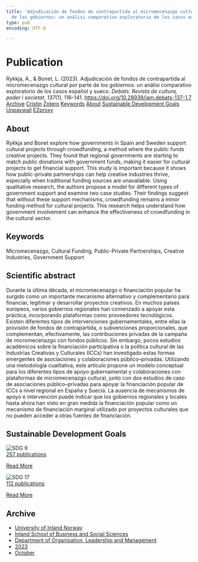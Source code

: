 ```yaml
---
title: 'Adjudicación de fondos de contrapartida al micromecenazgo cultural por parte
  de los gobiernos: un análisi comparativo exploratorio de los casos español y sueco'
type: pub
encoding: UTF-8

---
```

<h1>Publication</h1>
<article id="csl-bib-container-3MTJ63NW" class="csl-bib-container">
  <div class="csl-bib-body"> <div class="csl-entry">Rykkja, A., &#38; Bonet, L. (2023). Adjudicación de fondos de contrapartida al micromecenazgo cultural por parte de los gobiernos: un análisi comparativo exploratorio de los casos español y sueco. <i>Debats. Revista de cultura, poder i societat</i>, <i>137</i>(1), 116–141. <a href="https://doi.org/10.28939/iam.debats-137-1.7">https://doi.org/10.28939/iam.debats-137-1.7</a></div> </div>
  <div class="csl-bib-buttons">
    <a href="#taxonomy-article-3MTJ63NW" alt="archive" class="csl-bib-button">Archive</a>
    <a href="https://app.cristin.no/results/show.jsf?id=2184217" alt="Cristin" class="csl-bib-button">Cristin</a>
    <a href="http://zotero.org/groups/5881554/items/3MTJ63NW" alt="Zotero" class="csl-bib-button">Zotero</a>
    <a href="#keywords-article-3MTJ63NW" alt="keywords" class="csl-bib-button">Keywords</a>
    <a href="#about-article-3MTJ63NW" alt="about_pub" class="csl-bib-button">About</a>
    <a href="#sdg-article-3MTJ63NW" alt="sdg" class="csl-bib-button">Sustainable Development Goals</a>
    <a href="https://revistadebats.net/article/download/4453/6338" alt="Unpaywall" class="csl-bib-button">Unpaywall</a>
    <a href="https://revistadebats.net/article/download/4453/6338" alt="EZproxy" class="csl-bib-button">EZproxy</a>
  </div>
  <div id="csl-bib-meta-container-3MTJ63NW"></div>
</article>
<div id="csl-bib-meta-3MTJ63NW" class="csl-bib-meta">
  <article id="about-article-3MTJ63NW" class="about_pub-article">
    <h1>About</h1>
    Rykkja and Bonet explore how governments in Spain and Sweden support cultural projects through crowdfunding, a method where the public funds creative projects. They found that regional governments are starting to match public donations with government funds, making it easier for cultural projects to get financial support. This study is important because it shows how public-private partnerships can help creative industries thrive, especially when traditional funding sources are unavailable. Using qualitative research, the authors propose a model for different types of government support and examine two case studies. Their findings suggest that without these support mechanisms, crowdfunding remains a minor funding method for cultural projects. This research helps understand how government involvement can enhance the effectiveness of crowdfunding in the cultural sector.
  </article>
  <article id="keywords-article-3MTJ63NW" class="keywords-article">
    <h1>Keywords</h1>
    Micromecenazgo, Cultural Funding, Public-Private Partnerships, Creative Industries, Government Support
  </article>
  <article id="abstract-article-3MTJ63NW" class="abstract-article">
    <h1>Scientific abstract</h1>
    Durante la última década, el micromecenazgo o financiación popular ha surgido como un importante mecanismo alternativo y complementario para financiar, legitimar y desarrollar proyectos creativos. En muchos países europeos, varios gobiernos regionales han comenzado a apoyar esta práctica, incorporando plataformas como proveedores tecnológicos. Existen diferentes tipos de intervenciones gubernamentales, entre ellas la provisión de fondos de contrapartida, o subvenciones proporcionales, que complementan, efectivamente, las contribuciones privadas de la campaña de micromecenazgo con fondos públicos. Sin embargo, pocos estudios académicos sobre la financiación participativa o la política cultural de las Industrias Creativas y Culturales (ICCs) han investigado estas formas emergentes de asociaciones y colaboraciones público–privadas. Utilizando una metodología cualitativa, este artículo propone un modelo conceptual para los diferentes tipos de apoyo gubernamental y colaboraciones con plataformas de micromecenazgo cultural, junto con dos estudios de caso de asociaciones público–privadas para apoyar la financiación popular de ICCs a nivel regional en España y Suecia. La ausencia de mecanismos de apoyo e intervención puede indicar que los gobiernos regionales y locales hasta ahora han visto en gran medida la financiación popular como un mecanismo de financiación marginal utilizado por proyectos culturales que no pueden acceder a otras fuentes de financiación.
  </article>
  <article id="sdg-article-3MTJ63NW" class="sdg-article">
    <h1>Sustainable Development Goals</h1>
    <div class="sdg-container"><div id="sdg9" class="sdg">
        <img src="{{< params subfolder >}}images/sdg/sdg09_en.png" class="image" alt="SDG 9">
        <div class="sdg-overlay">
          <a href="{{< params subfolder >}}en/archive/?sdg=9#archive" class="sdg-publication-count"><span>257</span> publications</a>
          <p><a href="https://sdgs.un.org/goals/goal9" class="sdg-read-more">Read More</a></p>
        </div>
      </div> <div id="sdg17" class="sdg">
        <img src="{{< params subfolder >}}images/sdg/sdg17_en.png" class="image" alt="SDG 17">
        <div class="sdg-overlay">
          <a href="{{< params subfolder >}}en/archive/?sdg=17#archive" class="sdg-publication-count"><span>112</span> publications</a>
          <p><a href="https://sdgs.un.org/goals/goal17" class="sdg-read-more">Read More</a></p>
        </div>
      </div></div>
  </article>
  <article id="taxonomy-article-3MTJ63NW" class="taxonomy-article">
    <h1>Archive</h1>
    <ul>
      <li><a href="{{< params subfolder >}}en/archive/?key=3DCRN523">University of Inland Norway</a></li>
      <li><a href="{{< params subfolder >}}en/archive/?key=DU8Q9LN9">Inland School of Business and Social Sciences</a></li>
      <li><a href="{{< params subfolder >}}en/archive/?key=4LUWR3ZM">Department of Organisation, Leadership and Management</a></li>
      <li><a href="{{< params subfolder >}}en/archive/?key=THVQJFRI">2023</a></li>
      <li><a href="{{< params subfolder >}}en/archive/?key=QXIG9W8W">October</a></li>
    </ul>
  </article>
</div>
